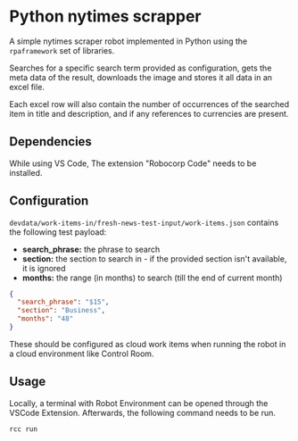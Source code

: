 
# Python nytimes scrapper

A simple nytimes scraper robot implemented in Python using the `rpaframework` set of libraries.

Searches for a specific search term provided as configuration, gets the meta data of the result, downloads the image and stores it all data in an excel file.

Each excel row will also contain the number of occurrences of the searched item in title and description, and if any references to currencies are present.

## Dependencies

While using VS Code, The extension "Robocorp Code" needs to be installed.

## Configuration

`devdata/work-items-in/fresh-news-test-input/work-items.json` contains the following test payload:
 - **search_phrase:** the phrase to search
 - **section:** the section to search in - if the provided section isn't available, it is ignored
 - **months:** the range (in months) to search (till the end of current month)

```json
{
  "search_phrase": "$15",
  "section": "Business",
  "months": "48"
}
```

These should be configured as cloud work items when running the robot in a cloud environment like Control Room.

## Usage

Locally, a terminal with Robot Environment can be opened through the VSCode Extension. Afterwards, the following command needs to be run.

```bash
rcc run
```